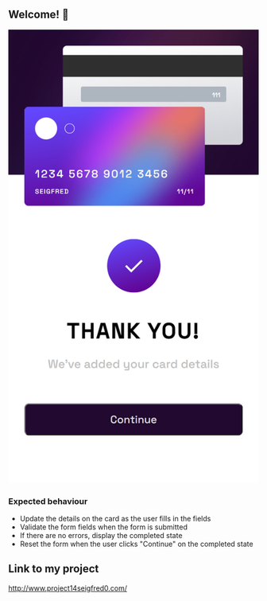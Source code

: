 
## Welcome! 👋

![Design preview for the Interactive card details form coding challenge](./output/outputActive..png)


### Expected behaviour

- Update the details on the card as the user fills in the fields
- Validate the form fields when the form is submitted
- If there are no errors, display the completed state
- Reset the form when the user clicks "Continue" on the completed state


## Link to my project

http://www.project14seigfred0.com/




